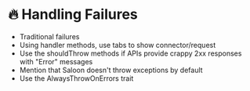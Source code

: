 # 🔥 Handling Failures

* Traditional failures
* Using handler methods, use tabs to show connector/request&#x20;
* Use the shouldThrow methods if APIs provide crappy 2xx responses with "Error" messages
* Mention that Saloon doesn't throw exceptions by default
* Use the AlwaysThrowOnErrors trait

